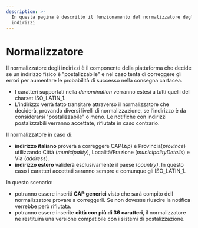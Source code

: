 ```yaml
---
description: >-
  In questa pagina è descritto il funzionamento del normalizzatore degli
  indirizzi
---
```


# Normalizzatore

Il normalizzatore degli indirizzi è il componente della piattaforma che decide se un indirizzo fisico è "postalizzabile" e nel caso tenta di correggere gli errori per aumentare le probabilità di successo nella consegna cartacea.&#x20;

* I caratteri supportati nella _denomination_ verranno estesi a tutti quelli del charset ISO\_LATIN\_1.
* L’indirizzo verrà fatto transitare attraverso il normalizzatore che deciderà, provando diversi livelli di normalizzazione, se l’indirizzo è da considerarsi "postalizzabile" o meno. Le notifiche con indirizzi postalizzabili verranno accettate, rifiutate in caso contrario.

Il normalizzatore in caso di:

* **indirizzo italiano** proverà a correggere CAP(_zip_) e Provincia(_province_) utilizzando Città (_municipality_), Località/Frazione (_municipalityDetails_) e Via (_address_).
* **indirizzo estero** validerà esclusivamente il paese (_country)_. In questo caso i caratteri accettati saranno sempre e comunque gli ISO\_LATIN\_1.

In questo scenario:

* potranno essere inseriti **CAP generici** visto che sarà compito dell normalizzatore provare a correggerli. Se non dovesse riuscire la notifica verrebbe però rifiutata.
* potranno essere inserite **città con più di 36 caratteri**, il normalizzatore ne restituirà una versione compatibile con i sistemi di postalizzazione.
